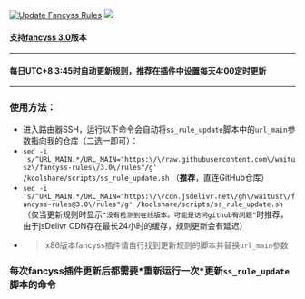 [![Update Fancyss Rules](https://github.com/waitusz/fancyss-rules/actions/workflows/fancyss-rules.yml/badge.svg)](https://github.com/waitusz/fancyss-rules/actions/workflows/fancyss-rules.yml)
[![](https://data.jsdelivr.com/v1/package/gh/waitusz/fancyss-rules/badge?style=rounded)](https://www.jsdelivr.com/package/gh/waitusz/fancyss-rules)

#### 支持[fancyss 3.0](https://github.com/hq450/fancyss)版本
---   
#### 每日UTC+8 3:45时自动更新规则，推荐在插件中设置每天4:00定时更新  
---
### 使用方法：
- 进入路由器SSH，运行以下命令会自动将`ss_rule_update`脚本中的`url_main`参数指向我的仓库（二选一即可）：
- `sed -i 's/^URL_MAIN.*/URL_MAIN="https:\/\/raw.githubusercontent.com\/waitusz\/fancyss-rules\/3.0\/rules"/g' /koolshare/scripts/ss_rule_update.sh`  （**推荐**，直连GitHub仓库）
- `sed -i 's/^URL_MAIN.*/URL_MAIN="https:\/\/cdn.jsdelivr.net\/gh\/waitusz\/fancyss-rules@3.0\/rules"/g' /koolshare/scripts/ss_rule_update.sh`  （仅当更新规则时显示`"没有检测到在线版本。可能是访问github有问题"`时推荐，由于jsDelivr CDN存在最长24小时的缓存，规则更新会有延迟）
- > x86版本fancyss插件请自行找到更新规则的脚本并替换`url_main`参数
### 每次fancyss插件更新后都需要\*重新运行一次\*更新`ss_rule_update`脚本的命令
